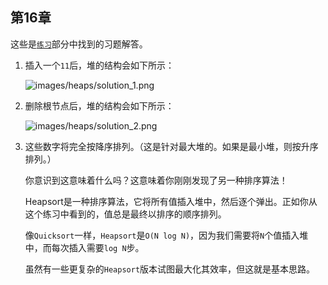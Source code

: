 ## 第16章

这些是[`练习`](f_0165.xhtml#heaps.exercises)部分中找到的习题解答。

1.  插入一个`11`后，堆的结构会如下所示：

    ![`images/heaps/solution_1.png`](images/heaps/solution_1.png)

1.  删除根节点后，堆的结构会如下所示：

    ![`images/heaps/solution_2.png`](images/heaps/solution_2.png)

1.  这些数字将完全按降序排列。（这是针对最大堆的。如果是最小堆，则按升序排列。）

    你意识到这意味着什么吗？这意味着你刚刚发现了另一种排序算法！

    Heapsort是一种排序算法，它将所有值插入堆中，然后逐个弹出。正如你从这个练习中看到的，值总是最终以排序的顺序排列。

    像`Quicksort`一样，`Heapsort`是`O(N log N)`，因为我们需要将`N`个值插入堆中，而每次插入需要`log N`步。

    虽然有一些更复杂的`Heapsort`版本试图最大化其效率，但这就是基本思路。
